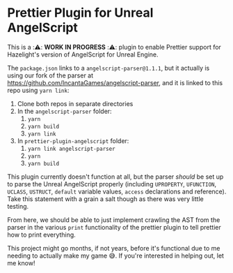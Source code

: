 # Prettier Plugin for Unreal AngelScript

This is a ::warning:: **WORK IN PROGRESS** ::warning:: plugin to enable Prettier support for Hazelight's version of AngelScript for Unreal Engine.

The `package.json` links to a `angelscript-parser@1.1.1`, but it actually is using our fork of the parser at https://github.com/IncantaGames/angelscript-parser, and it is linked to this repo using `yarn link`:

1. Clone both repos in separate directories
1. In the `angelscript-parser` folder:
    1. `yarn`
    1. `yarn build`
    1. `yarn link`
1. In `prettier-plugin-angelscript` folder:
    1. `yarn link angelscript-parser`
    1. `yarn`
    1. `yarn build`

This plugin currently doesn't function at all, but the parser *should* be set up to parse the Unreal AngelScript properly (including `UPROPERTY`, `UFUNCTION`, `UCLASS`, `USTRUCT`, `default` variable values, `access` declarations and reference). Take this statement with a grain a salt though as there was very little testing.

From here, we should be able to just implement crawling the AST from the parser in the various `print` functionality of the prettier plugin to tell prettier how to print everything.

This project might go months, if not years, before it's functional due to me needing to actually make my game 😅. If you're interested in helping out, let me know!
